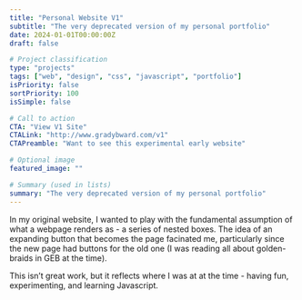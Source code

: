 ```yaml
---
title: "Personal Website V1"
subtitle: "The very deprecated version of my personal portfolio"
date: 2024-01-01T00:00:00Z
draft: false

# Project classification
type: "projects"
tags: ["web", "design", "css", "javascript", "portfolio"]
isPriority: false
sortPriority: 100
isSimple: false

# Call to action
CTA: "View V1 Site"
CTALink: "http://www.gradybward.com/v1"
CTAPreamble: "Want to see this experimental early website"

# Optional image
featured_image: ""

# Summary (used in lists)
summary: "The very deprecated version of my personal portfolio"
---
```


In my original website, I wanted to play with the fundamental assumption of what a webpage renders as - a series of nested boxes.  The idea of an expanding button that becomes the page facinated me, particularly since the new page had buttons for the old one (I was reading all about golden-braids in GEB at the time).

This isn’t great work, but it reflects where I was at at the time - having fun, experimenting, and learning Javascript.
